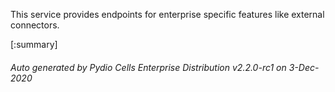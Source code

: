 






This service provides endpoints for enterprise specific features like external connectors.

[:summary]

###### Auto generated by Pydio Cells Enterprise Distribution v2.2.0-rc1 on 3-Dec-2020
